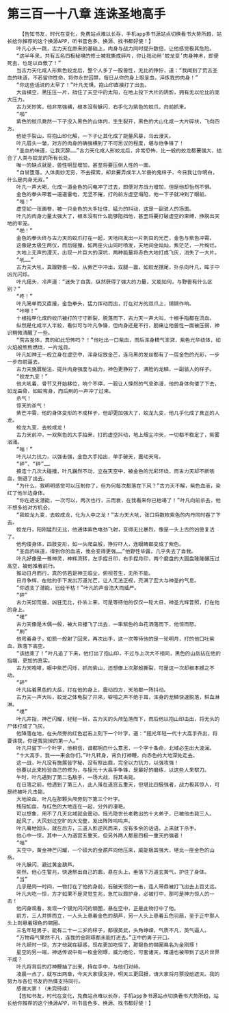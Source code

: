 # 第三百一十八章 连诛圣地高手
        【告知书友，时代在变化，免费站点难以长存，手机app多书源站点切换看书大势所趋，站长给你推荐的这个换源APP，听书音色多、换源、找书都好使！】
       叶凡心头一跳，古力天在原来的基础上，肉身与战力同时提升数倍，让他感觉极其危险。
       “这半年来，共有五名四极秘境的修士被我撕成碎片，你让我动用‘蛟龙变’肉身神术，即便死去，也足以自傲了！”
       当古力天化成人形紫色蛟龙后，整个人多了一股兽性，无比的狰狞，道：“我闻到了荒古圣血的味道，不若留你性命，将你永世囚禁，每日从你的身上取圣血，淬炼我的肉身！”
       “你这些话说的太早了！”叶凡无惧，抱山印直接打了出去。
       大岳横空，黑压压一片，挡住了天空中的太阳，在地上投下大片的阴影，拥有无以伦比的庞大压力。
       古力天狞笑，他非常强横，根本没有躲闪，右手化为紫色的蛟爪，向前抓来。
       “啪”
       紫色的蛟爪竟然一下子没入黑色的山体内，生生裂开，黑色的大山化成一大片碎块，飞向四方。
       他徒手裂山，将抱山印化解，一下子让其化成了能量风暴，乌云漫天。
       叶凡眉头一皱，对方的肉身的确强横到了不可思议的程度，堪与他争锋了！
       “圣血的味道，让我沉醉……”古力天化成人形蛟龙后，非常恐怖，比一般的蛟龙都要强大，结合了人类与蛟龙的所有长处。
       唯一的缺点就是，兽性明显增加，甚至将要压倒人性的一面。
       “自甘堕落，人体奥妙无穷，不去探索，却非要弄成半人半兽的鬼样子，今日我让你明白，什么是肉身无双。”
       叶凡一声大喝，化成一道金色的闪电冲了过去，即便对方战力增加，但是他却怡然不惧。
       金色的拳头带着一道道雷电，无坚不摧，打的前方虚空塌陷，他一下子就冲到了眼前。
       “嗡！”
       虚空如一张画卷，被一只金色的大手扯住，猛力的抖动，这是一副骇人的场面。
       叶凡的肉身力量太强大了，根本没有什么能够阻挡他，甚至将要打破虚空的束缚，挣脱出天地的牢笼。
       “啪！”
       金色的拳头终与古力天的蛟爪打在一起，天地间发出一片刺目的光芒，金色与紫色冲霄。
       这像是太极生两仪，而后碰撞，如两座火山同时喷发，天地间金灿灿，紫茫茫，一片绚烂。
       大地上无声的湮灭，出现一片巨大的深坑，两种能量将赤色大地打成飞灰，消失了一大片。
       “吼……”
       古力天大吼，真跟野兽一般，从紫芒中冲出，双腿一震，如蛟龙摆尾，扑杀向叶凡，眸子中凶光闪烁。
       叶凡摇头，冷声道：“迷失了自我，纵然获得了强大的力量，又能如何，与野兽有什么区别？”
       “咚！”
       叶凡简单而又直接，金色拳头，猛力挥动而出，打在对方的双爪上，锵锵作响。
       “咔嚓！”
       十根指甲化成的蛟爪被打的寸寸断裂，脱落而下，古力天一声大叫，十根手指都在流血。
       纵然是化成半人半蛟，看似可与叶凡争锋，但肉身还是不行，剧痛让他兽性一面被压弱，神识稍微清醒了一些。
       “荒古圣体，真的如此恐怖吗？！”他吐出一口紫血，而后浑身精气澎湃，紫色光华绕体，如火焰般熊熊燃烧，一片炫目。
       叶凡如神王一般立身在虚空中，浑身绽放金芒，连乌黑的发丝都有了一层金色的光彩，一步一步向前逼去。
       古力天施展秘法，提升肉身强度与战力，神色更狰狞了，满脸的龙鳞，一副骇人的样子。
       “蛟龙九变！”
       他大吼着，骨节又开始移位，响个不停，一股让人悚然的气息弥漫，他的身体佝偻了下去，如龙曲骨，如蛟弯身，而后刷的一声冲了过来。
       杀气！
       惊天的杀气！
       紫芒冲霄，他的身体变形的不成样子，但却更加强大了，蛟龙九变，他几乎化成了真正的人龙。
       蛟龙九变，去蛟成龙！
       古力天前冲，一双紫色的大手拍来，打的虚空抖动，地上烟尘冲天，一切都不稳定了，紫雾汹涌。
       “嗡！”
       叶凡以力抗力，以强击强，金色大手拍出，单手破天，震动天穹。
       “砰”、“砰”……
       接连十几次大碰撞，叶凡巍然不动，立在天空中，被金色的光彩环绕，而古力天却不断咳血，倒退了出去。
       “为什么，我明明感觉可以压制你了，但为何每次都落在下风？”古力天不解，紫色血液，染红了他半边身体。
       “你在透支潜能，一次可以，两次也行，三而衰，在我看来你已枯竭了！”叶凡向前杀去，他不想多给对方机会。
       “我蛟龙九变，去蛟成龙，化为人中之龙！”古力天大吼，张口将数枚紫色的内丹同时吞了下去。
       蛟龙丹，阳刚猛烈无比，他通体紫色电劲飞射，变得无比暴烈，像是一头上古的凶兽复活了。
       他佝偻身体，四肢变形，如一头爬虫般，狰狞吓人，连眼睛都变成了紫色。
       “圣血的味道，得到你的血液，我会变得更强……”他野性毕露，几乎失去了自我。
       叶凡好像是一尊神灵，神辉流转，左手捏日印，右手捏月印，两个磨盘的大圆盘隆隆碾压过高空，被他推着前行。
       推动日月而行，真的仿若是神王临尘，俯视苍生，无所不能。
       日月争辉，在他的手下发出万道光芒，让人无法正视，充满了宏大与神圣的气息。
       “你透支了潜能，已经干枯！”叶凡的声音浩大而威严。
       “砰”
       古力天如荒兽，凶狂无比，扑杀上来，可是等待他的仅仅一轮大日，神圣光辉普照，打在他的身上。
       “噗”
       古力天像是木偶一般，被大日撞飞了出去，一串紫色的血花洒落而下，他惊而怒。
       “刷”
       他弯着身子，如箭一般射了回来，再次出手，这一次等待他的是一轮明月，打的他口吐紫血，跌落下高空。
       “该结束了！”叶凡追了下来，他打出了抱山印，不过与上次大不相同，黑色的山岳拈在他的指端，更加的真实。
       古力天咆哮，眼中紫芒闪烁，抓向紫山，还想像上次那般撕裂，可是这一次却根本撼之不动。
       “砰”
       叶凡拈着黑色的大岳，打在他的身上，震动四方，天地都一阵抖动。
       古力天一声大叫，蛟龙之体龟裂了开来，噼啪之声不绝于耳，浑身的龙鳞快速脱落，鲜血淋淋。
       “噗”
       叶凡并指，神芒闪耀，轻轻一斩，古力天的头颅坠落而下，而后他以抱山印击出，将无头的尸体打成了飞灰。
       他降落在地，在头颅旁的红色岩石上刻下一个叶字，道：“摇光年轻一代十大高手齐出，将要诛我，你是我毙掉的第一人。”
       叶凡只留下一个叶字，他相信，谁都明白什么意思，一个字十条命，北域必生出大波澜。
       “十大高手，我一一来会你们。”叶凡转身，背负打神鞭，向赤色的大地深处走去。
       这一战，叶凡没有施展皆字秘，没有祭出鼎，完全以力抗力，以强攻强！
       他要以此来检验自己的修为，与摇光十大高手争锋，是最好的磨练，以这些人来祭刀。
       午时，叶凡遇到了第二名敌手，一场大战，将其击毙。
       在日落之前，他遇到了第三人，此人虽在道宫五重天，但堪比四极强者，战力极其惊人，可是终被叶凡击毙。
       大地染血，叶凡在那颗头颅旁刻下第三个叶字。
       残阳如血，与红色的大地连在一起，分外的凄艳。
       可以想象，用不了几天北域就会震动，摇光隐世长老教出的十大弟子，已被他击毙三人。
       起风了，大风划过空旷的大戈壁，发出阵阵呜呜声。
       叶凡蓦地回头，就在后方，三道人影逆风而来，没有多余的话语，上来就下杀手。
       他心中一惊，其中一人为道宫五重天，但另外两人都是四极一重天的强者！
       “嗡”
       天空中，黄金神芒闪耀，一个硕大的金葫芦向他压来，威能极其强大，堪比一座金色的山岳。
       叶凡躲闪，避过黄金葫芦。
       突然，他心生警兆，快速祭出自己的鼎，悬在头上，垂落下万道玄黄气，护住了身体。
       “当”
       几乎是同一时间，一物打在了他的身前，石破天惊的一击，连人带鼎被打飞出去上百丈远。
       叶凡大吃一惊，方才如果不是灵觉生兆，急忙以鼎护身，必被打中，那可是神力惊人的一击！
       他闪身观看，发现一个银光闪闪的钢圈，悬在空中，正是此物打中了他。
       前方，三人并排而立，一人头上悬着金色的葫芦，另一人头上悬着五色羽扇，至于正中那人头上则悬着银色的钢圈。
       三名年轻男子，能有二十一二岁的样子，都很英武，头角峥嵘，气质不凡，英气逼人。
       “万物母气果然不凡，连我的金刚琢都未能打进去。”正中的男子开口。
       叶凡顿时一惊，方才他就在疑惑，现在更加吃惊了，那银色的钢圈竟名为金刚琢！
       星空的另一端，神话传说中有一枚金刚琢，威力绝伦，可套诸天，难道也被带到了这片世界不成？
       叶凡将背后的打神鞭抽了出来，持在手中，与他们对峙。
       凌晨一点了，就写出两章，今天大家很支持，明天三更回报，请大家将月票投给遮天。我的努力与各位书友的热情支持同行。
       感谢大家！（未完待续）
       【告知书友，时代在变化，免费站点难以长存，手机app多书源站点切换看书大势所趋，站长给你推荐的这个换源APP，听书音色多、换源、找书都好使！】